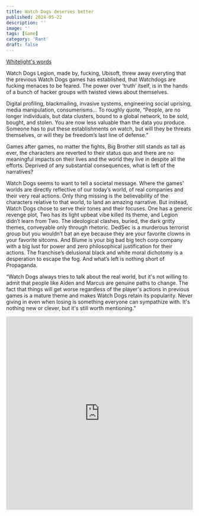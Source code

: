 ```yaml
---
title: Watch Dogs deserves better
published: 2024-05-22
description: ''
image: ''
tags: [Game]
category: 'Rant'
draft: false 
---
```

[Whitelight's words](https://www.youtube.com/watch?v=jRaMnCHleDs&t=6085s)

Watch Dogs Legion, made by, fucking, Ubisoft, threw away everyting that the previous Watch Dogs games has established, that Watchdogs are fucking menaces to be feared. The power over ‘truth’ itself, is in the hands of a bunch of hacker groups with twisted views about themselves. 

Digital profiling, blackmailing, invasive systems, engineering social uprising, media manipulation, consumerisms… To roughly quote, “People, are no longer individuals, but data clusters, bound to a global network, to be sold, bought, and stolen. You are now less valuable than the data you produce. Someone has to put these establishments on watch, but will they be threats themselves, or will they be freedom’s last line of defense.”

Games after games, no matter the fights, Big Brother still stands as tall as ever, the characters are reverted to their status quo and there are no meaningful impacts on their lives and the world they live in despite all the efforts. Deprived of any substantial consequences, what is left of the narratives? 

Watch Dogs seems to want to tell a societal message. Where the games' worlds are directly reflective of our today’s world, of real companies and their very real actions. Only thing missing is the believability of the characters relative to that world, to land an amazing narrative. But instead, Watch Dogs chose to serve their tones and their focuses. One has a generic revenge plot, Two has its light upbeat vibe killed its theme, and Legion didn’t learn from Two. The ideological clashes, buried, the dark gritty themes, conveyable only through rhetoric. DedSec is a murderous terrorist group but you wouldn’t bat an eye because they are your favorite clowns in your favorite sitcoms. And Blume is your big bad big tech corp company with a big lust for power and zero philosophical justification for their actions. The franchise’s delusional black and white moral dichotomy is a desperation to escape the fog. And what’s left is nothing short of Propaganda.

“Watch Dogs always tries to talk about the real world, but it's not willing to admit that people like Aiden and Marcus are genuine paths to change. The fact that things will get worse regardless of the player's actions in previous games is a mature theme and makes Watch Dogs retain its popularity. Never giving in even when losing is something everyone can sympathize with. It's nothing new or clever, but it's still worth mentioning.”

<iframe width="100%" height="522" src="https://www.youtube.com/embed/ALZDDXPecLM" title="WATCH_DOGS mac was fucking his wife&#39;s  sister" frameborder="0" allow="accelerometer; autoplay; clipboard-write; encrypted-media; gyroscope; picture-in-picture; web-share" referrerpolicy="strict-origin-when-cross-origin" allowfullscreen></iframe>